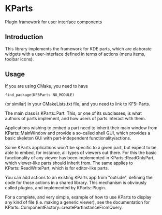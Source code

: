 # KParts

Plugin framework for user interface components

## Introduction

This library implements the framework for KDE parts, which are
elaborate widgets with a user-interface defined in terms of actions
(menu items, toolbar icons).


## Usage

If you are using CMake, you need to have

    find_package(KF5Parts NO_MODULE)

(or similar) in your CMakeLists.txt file, and you need to link to KF5::Parts.

The main class is KParts::Part.  This, or one of its subclasses, is what authors
of parts implement, and how users of parts interact with them.

Applications wishing to embed a part need to inherit their main window from
KParts::MainWindow and provide a so-called shell GUI, which provides a basic
skeleton GUI with part-independent functionality/actions.

Some KParts applications won't be specific to a given part, but expect
to be able to embed, for instance, all types of viewers out there. For this
the basic functionality of any viewer has been implemented in
KParts::ReadOnlyPart, which viewer-like parts should inherit from.
The same applies to KParts::ReadWritePart, which is for editor-like parts.

You can add actions to an existing KParts app from "outside", defining
the code for those actions in a shared library. This mechanism is
obviously called plugins, and implemented by KParts::Plugin.

For a complete, and very simple, example of how to use KParts to display
any kind of file (i.e. making a generic viewer), see the documentation for
KParts::ComponentFactory::createPartInstanceFromQuery.


